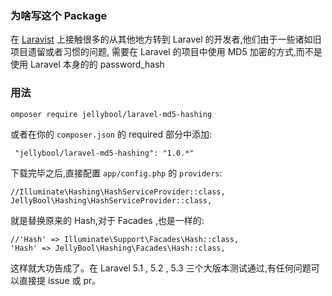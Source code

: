 ### 为啥写这个 Package
在 [Laravist](https://laravist.com) 上接触很多的从其他地方转到 Laravel 的开发者,他们由于一些诸如旧项目遗留或者习惯的问题,
需要在 Laravel 的项目中使用 MD5 加密的方式,而不是使用 Laravel 本身的的 password_hash

### 用法

```
omposer require jellybool/laravel-md5-hashing
```

或者在你的 `composer.json` 的 required 部分中添加:
```
 "jellybool/laravel-md5-hashing": "1.0.*"
```

下载完毕之后,直接配置 `app/config.php` 的 `providers`:
```
//Illuminate\Hashing\HashServiceProvider::class,
JellyBool\Hashing\HashServiceProvider::class,
```
就是替换原来的 Hash,对于 Facades ,也是一样的:
```
//'Hash' => Illuminate\Support\Facades\Hash::class,
'Hash' => JellyBool\Hashing\Facades\Hash::class,
```
这样就大功告成了。在 Laravel 5.1 , 5.2 , 5.3 三个大版本测试通过,有任何问题可以直接提 issue 或 pr。
